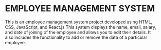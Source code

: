 # EMPLOYEE  MANAGEMENT SYSTEM
This is an employee management system project developed using HTML, CSS, JavaScript, and React.js This system displays the name, email, salary, and date of joining of the employee and allows you to edit their details. It also includes the functionality to add or remove the data of a particular employee.
